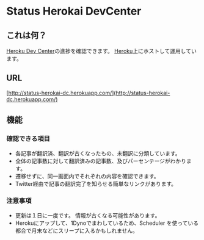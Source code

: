 Status Herokai DevCenter
=======

これは何？
------

[Heroku Dev Center](https://github.com/herokaijp/devcenter/)の進捗を確認できます。
[Heroku](http://heroku.com)上にホストして運用しています。

URL
------
[http://status-herokai-dc.herokuapp.com/](http://status-herokai-dc.herokuapp.com/)

機能
-----

### 確認できる項目

  * 各記事が翻訳済、翻訳が古くなったもの、未翻訳に分類しています。
  * 全体の記事数に対して翻訳済みの記事数、及びパーセンテージがわかります。
  * 遷移せずに、同一画面内でそれぞれの内容を確認できます。
  * Twitter経由で記事の翻訳完了を知らせる簡単なリンクがあります。

### 注意事項

  * 更新は１日に一度です。 情報が古くなる可能性があります。
  * Herokuにアップして、1Dynoでまわしているため、Scheduler を使っている都合で月末などにスリープに入るかもしれません。




